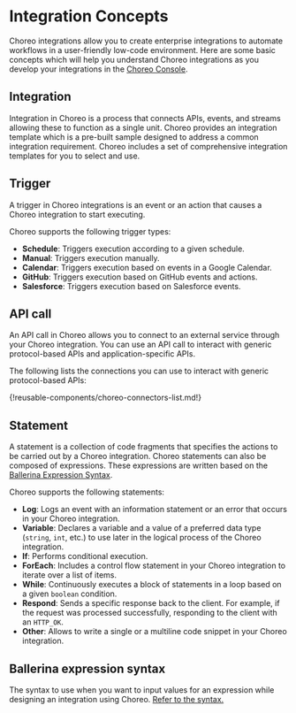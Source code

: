# Integration Concepts
Choreo integrations allow you to create enterprise integrations to automate workflows in a user-friendly low-code environment. Here are some basic concepts which will help you understand Choreo integrations as you develop your integrations in the [Choreo Console](https://console.choreo.dev/login/).
  
## Integration
Integration in Choreo is a process that connects APIs, events, and streams allowing these to function as a single unit. Choreo provides an integration template which is a pre-built sample designed to address a common integration requirement. Choreo includes a set of comprehensive integration templates for you to select and use.

## Trigger
A trigger in Choreo integrations is an event or an action that causes a Choreo integration to start executing.

Choreo supports the following trigger types:

 - **Schedule**: Triggers execution according to a given schedule.
 - **Manual**: Triggers execution manually.
 - **Calendar**: Triggers execution based on events in a Google Calendar.
 - **GitHub**: Triggers execution based on GitHub events and actions.
 - **Salesforce**: Triggers execution based on Salesforce events. 

## API call
An API call in Choreo allows you to connect to an external service through your Choreo integration. You can use an API call to interact with generic protocol-based APIs and application-specific APIs.

The following lists the connections you can use to interact with generic protocol-based APIs:
  
{!reusable-components/choreo-connectors-list.md!} 

## Statement

A statement is a collection of code fragments that specifies the actions to be carried out by a Choreo integration. Choreo statements can also be composed of expressions. These expressions are written based on the [Ballerina Expression Syntax](#ballerina-expression-syntax).

Choreo supports the following statements:

 - **Log**: Logs an event with an information statement or an error that occurs in your Choreo integration.
 - **Variable**: Declares a variable and a value of a preferred data type (`string`, `int`, etc.) to use later in the logical process of the Choreo integration.
 - **If**: Performs conditional execution.
 - **ForEach**: Includes a control flow statement in your Choreo integration to iterate over a list of items.
 - **While**: Continuously executes a block of statements in a loop based on a given `boolean` condition. 
 - **Respond**: Sends a specific response back to the client. For example, if the request was processed successfully,  responding to the client with an `HTTP_OK`.
 - **Other**: Allows to write a single or a multiline code snippet in your Choreo integration.

## Ballerina expression syntax
The syntax to use when you want to input values for an expression while designing an integration using Choreo. [Refer to the syntax.](../references/ballerina-expression-syntax.md)
